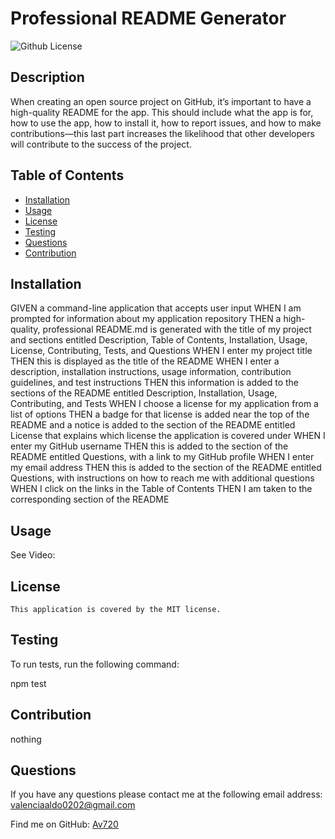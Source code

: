 
  
  # Professional README Generator


![Github License](https://img.shields.io/badge/license-MIT-red.svg)

## Description 
When creating an open source project on GitHub, it’s important to have a high-quality README for the app. This should include what the app is for, how to use the app, how to install it, how to report issues, and how to make contributions—this last part increases the likelihood that other developers will contribute to the success of the project.

## Table of Contents 

- [Installation](#installation)
- [Usage](#usage)
- [License](#license)
- [Testing](#testing)
- [Questions](#questions)
- [Contribution](#contribution)

## Installation 
GIVEN a command-line application that accepts user input
WHEN I am prompted for information about my application repository
THEN a high-quality, professional README.md is generated with the title of my project and sections entitled Description, Table of Contents, Installation, Usage, License, Contributing, Tests, and Questions
WHEN I enter my project title
THEN this is displayed as the title of the README
WHEN I enter a description, installation instructions, usage information, contribution guidelines, and test instructions
THEN this information is added to the sections of the README entitled Description, Installation, Usage, Contributing, and Tests
WHEN I choose a license for my application from a list of options
THEN a badge for that license is added near the top of the README and a notice is added to the section of the README entitled License that explains which license the application is covered under
WHEN I enter my GitHub username
THEN this is added to the section of the README entitled Questions, with a link to my GitHub profile
WHEN I enter my email address
THEN this is added to the section of the README entitled Questions, with instructions on how to reach me with additional questions
WHEN I click on the links in the Table of Contents
THEN I am taken to the corresponding section of the README

## Usage 
See Video: 


## License
    This application is covered by the MIT license.

## Testing
To run tests, run the following command:

npm test

## Contribution 
nothing

## Questions 
If you have any questions please contact me at the following email address: valenciaaldo0202@gmail.com

Find me on GitHub: [Av720](Https://github.com/Av720)

